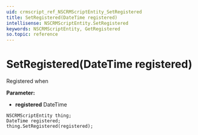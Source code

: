```yaml
---
uid: crmscript_ref_NSCRMScriptEntity_SetRegistered
title: SetRegistered(DateTime registered)
intellisense: NSCRMScriptEntity.SetRegistered
keywords: NSCRMScriptEntity, GetRegistered
so.topic: reference
---
```


# SetRegistered(DateTime registered)

Registered when

**Parameter:** 
 - **registered** DateTime

```crmscript
NSCRMScriptEntity thing;
DateTime registered;
thing.SetRegistered(registered);
```

